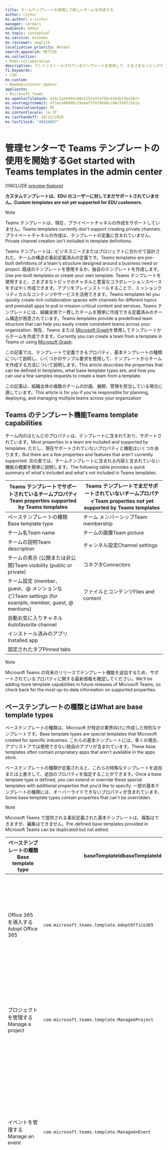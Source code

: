 ```yaml
---
title: チームテンプレートを使用して新しいチームを作成する
author: cichur
ms.author: v-cichur
manager: serdars
audience: Admin
ms.topic: conceptual
ms.service: msteams
ms.reviewer: aaglick
localization_priority: Normal
search.appverid: MET150
ms.collection:
- M365-collaboration
description: プレインストールされているテンプレートを使用して、さまざまなトピックのチャネルでコラボレーションスペースを作成するために Teams テンプレートを使用する方法について説明します。
f1.keywords:
- CSH
ms.custom:
- NewAdminCenter_Update
appliesto:
- Microsoft Teams
ms.openlocfilehash: 618c1a2949dc00e1257e3fef56c41b3bf2be567c
ms.sourcegitcommit: df1eca90090c29eaaf7fd79bd8cc84c556f12b1e
ms.translationtype: MT
ms.contentlocale: ja-JP
ms.lasthandoff: 10/12/2020
ms.locfileid: "48424657"
---
```

# <a name="get-started-with-teams-templates-in-the-admin-center"></a><span data-ttu-id="d8962-103">管理センターで Teams テンプレートの使用を開始する</span><span class="sxs-lookup"><span data-stu-id="d8962-103">Get started with Teams templates in the admin center</span></span>

[!INCLUDE [preview-feature](includes/preview-feature.md)]

<span data-ttu-id="d8962-104">**カスタムテンプレートは、EDU のユーザーに対してまだサポートされていません。**</span><span class="sxs-lookup"><span data-stu-id="d8962-104">**Custom templates are not yet supported for EDU customers.**</span></span>

> [!NOTE]
> <span data-ttu-id="d8962-105">Teams テンプレートは、現在、プライベートチャネルの作成をサポートしていません。</span><span class="sxs-lookup"><span data-stu-id="d8962-105">Teams templates currently don't support creating private channels.</span></span> <span data-ttu-id="d8962-106">プライベートチャネルの作成は、テンプレートの定義に含まれていません。</span><span class="sxs-lookup"><span data-stu-id="d8962-106">Private channel creation isn't included in template definitions.</span></span>

<span data-ttu-id="d8962-107">Teams テンプレートは、ビジネスニーズまたはプロジェクトに合わせて設計された、チームの構造の事前定義済みの定義です。</span><span class="sxs-lookup"><span data-stu-id="d8962-107">Teams templates are pre-built definitions of a team's structure designed around a business need or project.</span></span> <span data-ttu-id="d8962-108">既成のテンプレートを使用するか、独自のテンプレートを作成します。</span><span class="sxs-lookup"><span data-stu-id="d8962-108">Use pre-built templates or create your own template.</span></span> <span data-ttu-id="d8962-109">Teams テンプレートを使用すると、さまざまなトピックのチャネルと豊富なコラボレーションスペースをすばやく作成できます。アプリをプレインストールすることで、ミッションクリティカルなコンテンツやサービスを活用できます。</span><span class="sxs-lookup"><span data-stu-id="d8962-109">Teams templates let you quickly create rich collaboration spaces with channels for different topics and preinstall apps to pull in mission-critical content and services.</span></span> <span data-ttu-id="d8962-110">Teams テンプレートには、組織全体で一貫したチームを簡単に作成できる定義済みのチーム構造が用意されています。</span><span class="sxs-lookup"><span data-stu-id="d8962-110">Teams templates provide a predefined team structure that can help you easily create consistent teams across your organization.</span></span> <span data-ttu-id="d8962-111">現在、Teams または [Microsoft Graph](get-started-with-teams-templates.md)を使用してテンプレートからチームを作成できます。</span><span class="sxs-lookup"><span data-stu-id="d8962-111">Currently you can create a team from a template in Teams or using [Microsoft Graph](get-started-with-teams-templates.md).</span></span>

<span data-ttu-id="d8962-112">この記事では、テンプレートで定義できるプロパティ、基本テンプレートの種類について説明し、いくつかのサンプル要求を使用して、テンプレートからチームを作成する方法について説明します。</span><span class="sxs-lookup"><span data-stu-id="d8962-112">This article describes the properties that can be defined in templates, what base template types are, and how you can use a few samples requests to create a team from a template.</span></span>

<span data-ttu-id="d8962-113">この記事は、組織全体の複数のチームの計画、展開、管理を担当している場合に適しています。</span><span class="sxs-lookup"><span data-stu-id="d8962-113">This article is for you if you're responsible for planning, deploying, and managing multiple teams across your organization</span></span>

## <a name="teams-template-capabilities"></a><span data-ttu-id="d8962-114">Teams のテンプレート機能</span><span class="sxs-lookup"><span data-stu-id="d8962-114">Teams template capabilities</span></span>

<span data-ttu-id="d8962-115">チーム内のほとんどのプロパティは、テンプレートに含まれており、サポートされています。</span><span class="sxs-lookup"><span data-stu-id="d8962-115">Most properties in a team are included and supported by templates.</span></span> <span data-ttu-id="d8962-116">ただし、現在サポートされていないプロパティと機能はいくつかあります。</span><span class="sxs-lookup"><span data-stu-id="d8962-116">But there are a few properties and features that aren't currently supported.</span></span> <span data-ttu-id="d8962-117">次の表では、チームテンプレートに含まれる内容と含まれていない機能の概要を簡単に説明します。</span><span class="sxs-lookup"><span data-stu-id="d8962-117">The following table provides a quick summary of what's included and what's not included in Teams templates.</span></span>

| <span data-ttu-id="d8962-118">**Teams テンプレートでサポートされているチームプロパティ**</span><span class="sxs-lookup"><span data-stu-id="d8962-118">**Team properties supported by Teams templates**</span></span> | <span data-ttu-id="d8962-119">**Teams テンプレートでまだサポートされていないチームプロパティ**</span><span class="sxs-lookup"><span data-stu-id="d8962-119">**Team properties not yet supported by Teams templates**</span></span> |
| ------------------------------------------------ | -------------------------------------------------------- |
| <span data-ttu-id="d8962-120">ベーステンプレートの種類</span><span class="sxs-lookup"><span data-stu-id="d8962-120">Base template type</span></span> | <span data-ttu-id="d8962-121">チーム メンバーシップ</span><span class="sxs-lookup"><span data-stu-id="d8962-121">Team membership</span></span> |
| <span data-ttu-id="d8962-122">チーム名</span><span class="sxs-lookup"><span data-stu-id="d8962-122">Team name</span></span> | <span data-ttu-id="d8962-123">チームの画像</span><span class="sxs-lookup"><span data-stu-id="d8962-123">Team picture</span></span> |
| <span data-ttu-id="d8962-124">チームの説明</span><span class="sxs-lookup"><span data-stu-id="d8962-124">Team description</span></span> | <span data-ttu-id="d8962-125">チャンネル設定</span><span class="sxs-lookup"><span data-stu-id="d8962-125">Channel settings</span></span> |
| <span data-ttu-id="d8962-126">チームの表示 (公開または非公開)</span><span class="sxs-lookup"><span data-stu-id="d8962-126">Team visibility (public or private)</span></span> | <span data-ttu-id="d8962-127">コネクタ</span><span class="sxs-lookup"><span data-stu-id="d8962-127">Connectors</span></span> |
| <span data-ttu-id="d8962-128">チーム設定 (member、guest、@ メンションなど)</span><span class="sxs-lookup"><span data-stu-id="d8962-128">Team settings (for example, member, guest, @ mentions)</span></span> | <span data-ttu-id="d8962-129">ファイルとコンテンツ</span><span class="sxs-lookup"><span data-stu-id="d8962-129">Files and content</span></span> |
| <span data-ttu-id="d8962-130">自動お気に入りチャネル</span><span class="sxs-lookup"><span data-stu-id="d8962-130">Autofavorite channel</span></span> | |
| <span data-ttu-id="d8962-131">インストール済みのアプリ</span><span class="sxs-lookup"><span data-stu-id="d8962-131">Installed app</span></span> | |
| <span data-ttu-id="d8962-132">固定されたタブ</span><span class="sxs-lookup"><span data-stu-id="d8962-132">Pinned tabs</span></span> | |

> [!NOTE]
> <span data-ttu-id="d8962-133">Microsoft Teams の将来のリリースでテンプレート機能を追加するため、サポートされているプロパティに関する最新情報を確認してください。</span><span class="sxs-lookup"><span data-stu-id="d8962-133">We'll be adding more template capabilities in future releases of Microsoft Teams, so check back for the most up-to-date information on supported properties.</span></span>

## <a name="what-are-base-template-types"></a><span data-ttu-id="d8962-134">ベーステンプレートの種類とは</span><span class="sxs-lookup"><span data-stu-id="d8962-134">What are base template types</span></span>

<span data-ttu-id="d8962-135">ベーステンプレートの種類は、Microsoft が特定の業界向けに作成した特別なテンプレートです。</span><span class="sxs-lookup"><span data-stu-id="d8962-135">Base template types are special templates that Microsoft created for specific industries.</span></span> <span data-ttu-id="d8962-136">これらの基本テンプレートには、多くの場合、アプリストアでは使用できない独自のアプリが含まれています。</span><span class="sxs-lookup"><span data-stu-id="d8962-136">These base templates often contain proprietary apps that aren't available in the apps store.</span></span>

<span data-ttu-id="d8962-137">ベーステンプレートの種類が定義されると、これらの特殊なテンプレートを追加または上書きして、追加のプロパティを指定することができます。</span><span class="sxs-lookup"><span data-stu-id="d8962-137">Once a base template type is defined, you can extend or override these special templates with additional properties that you'd like to specify.</span></span> <span data-ttu-id="d8962-138">一部の基本テンプレートの種類には、オーバーライドできないプロパティが含まれています。</span><span class="sxs-lookup"><span data-stu-id="d8962-138">Some base template types contain properties that can't be overridden.</span></span>

> [!NOTE]
> <span data-ttu-id="d8962-139">Microsoft Teams で提供される事前定義された基本テンプレートは、複製はできますが、編集はできません。</span><span class="sxs-lookup"><span data-stu-id="d8962-139">Pre-defined base templates provided in Microsoft Teams can be duplicated but not edited.</span></span>

| <span data-ttu-id="d8962-140">ベーステンプレートの種類</span><span class="sxs-lookup"><span data-stu-id="d8962-140">Base template type</span></span> | <span data-ttu-id="d8962-141">baseTemplateId</span><span class="sxs-lookup"><span data-stu-id="d8962-141">baseTemplateId</span></span> | <span data-ttu-id="d8962-142">この基本テンプレートに含まれるプロパティ</span><span class="sxs-lookup"><span data-stu-id="d8962-142">Properties that come with this base template</span></span> |
| ------------------ |----|----------------------------------------------------- |
| <span data-ttu-id="d8962-143">Office 365 を導入する</span><span class="sxs-lookup"><span data-stu-id="d8962-143">Adopt Office 365</span></span> |`com.microsoft.teams.template.AdoptOffice365`|  <span data-ttu-id="d8962-144">チャネル</span><span class="sxs-lookup"><span data-stu-id="d8962-144">Channels:</span></span> <ul><li><span data-ttu-id="d8962-145">一般</span><span class="sxs-lookup"><span data-stu-id="d8962-145">General</span></span></li> <li><span data-ttu-id="d8962-146">お知らせ</span><span class="sxs-lookup"><span data-stu-id="d8962-146">Announcements</span></span></li> <li><span data-ttu-id="d8962-147">チャンピオンのコーナー</span><span class="sxs-lookup"><span data-stu-id="d8962-147">Champions corner</span></span></li> <li><span data-ttu-id="d8962-148">チームフォーム</span><span class="sxs-lookup"><span data-stu-id="d8962-148">Team forms</span></span></li></ul> <span data-ttu-id="d8962-149">アプリ</span><span class="sxs-lookup"><span data-stu-id="d8962-149">Apps:</span></span> <ul><li><span data-ttu-id="d8962-150">ウィキ</span><span class="sxs-lookup"><span data-stu-id="d8962-150">Wiki</span></span></li>  <li><span data-ttu-id="d8962-151">カレンダー</span><span class="sxs-lookup"><span data-stu-id="d8962-151">Calendar</span></span></li> |
| <span data-ttu-id="d8962-152">プロジェクトを管理する</span><span class="sxs-lookup"><span data-stu-id="d8962-152">Manage a project</span></span> |`com.microsoft.teams.template.ManageAProject`| <span data-ttu-id="d8962-153">チャネル</span><span class="sxs-lookup"><span data-stu-id="d8962-153">Channels:</span></span> <ul><li><span data-ttu-id="d8962-154">一般</span><span class="sxs-lookup"><span data-stu-id="d8962-154">General</span></span></li> <li><span data-ttu-id="d8962-155">お知らせ</span><span class="sxs-lookup"><span data-stu-id="d8962-155">Announcements</span></span></li> <li><span data-ttu-id="d8962-156">参照</span><span class="sxs-lookup"><span data-stu-id="d8962-156">Resources</span></span></li> <li><span data-ttu-id="d8962-157">計画</span><span class="sxs-lookup"><span data-stu-id="d8962-157">Planning</span></span></li></ul> <span data-ttu-id="d8962-158">アプリ</span><span class="sxs-lookup"><span data-stu-id="d8962-158">Apps:</span></span><ul><li><span data-ttu-id="d8962-159">ウィキ</span><span class="sxs-lookup"><span data-stu-id="d8962-159">Wiki</span></span></li><li><span data-ttu-id="d8962-160">OneNote</span><span class="sxs-lookup"><span data-stu-id="d8962-160">OneNote</span></span></li></ul> |
| <span data-ttu-id="d8962-161">イベントを管理する</span><span class="sxs-lookup"><span data-stu-id="d8962-161">Manage an event</span></span>|`com.microsoft.teams.template.ManageAnEvent` | <span data-ttu-id="d8962-162">チャネル</span><span class="sxs-lookup"><span data-stu-id="d8962-162">Channels:</span></span> <ul><li><span data-ttu-id="d8962-163">一般</span><span class="sxs-lookup"><span data-stu-id="d8962-163">General</span></span></li> <li><span data-ttu-id="d8962-164">お知らせ</span><span class="sxs-lookup"><span data-stu-id="d8962-164">Announcements</span></span></li> <li><span data-ttu-id="d8962-165">予算</span><span class="sxs-lookup"><span data-stu-id="d8962-165">Budget</span></span></li> <li><span data-ttu-id="d8962-166">コンテンツ</span><span class="sxs-lookup"><span data-stu-id="d8962-166">Content</span></span></li><li><span data-ttu-id="d8962-167">物流</span><span class="sxs-lookup"><span data-stu-id="d8962-167">Logistics</span></span></li> <li><span data-ttu-id="d8962-168">計画</span><span class="sxs-lookup"><span data-stu-id="d8962-168">Planning</span></span></li> <li> <span data-ttu-id="d8962-169">マーケティングと PR</span><span class="sxs-lookup"><span data-stu-id="d8962-169">Marketing and PR</span></span></li></ul> <span data-ttu-id="d8962-170">アプリ</span><span class="sxs-lookup"><span data-stu-id="d8962-170">Apps:</span></span><ul><li><span data-ttu-id="d8962-171">ウィキ</span><span class="sxs-lookup"><span data-stu-id="d8962-171">Wiki</span></span></li><li><span data-ttu-id="d8962-172">当</span><span class="sxs-lookup"><span data-stu-id="d8962-172">Website</span></span></li> <li><span data-ttu-id="d8962-173">YouTube</span><span class="sxs-lookup"><span data-stu-id="d8962-173">YouTube</span></span></li> <li><span data-ttu-id="d8962-174">プランナー</span><span class="sxs-lookup"><span data-stu-id="d8962-174">Planner</span></span></li> <li><span data-ttu-id="d8962-175">OneNote</span><span class="sxs-lookup"><span data-stu-id="d8962-175">OneNote</span></span></li></ul> |
|<span data-ttu-id="d8962-176">オンボード従業員</span><span class="sxs-lookup"><span data-stu-id="d8962-176">Onboard employees</span></span>|`com.microsoft.teams.template.OnboardEmployees` | <span data-ttu-id="d8962-177">チャネル</span><span class="sxs-lookup"><span data-stu-id="d8962-177">Channels:</span></span> <ul><li><span data-ttu-id="d8962-178">一般</span><span class="sxs-lookup"><span data-stu-id="d8962-178">General</span></span></li> <li><span data-ttu-id="d8962-179">お知らせ</span><span class="sxs-lookup"><span data-stu-id="d8962-179">Announcements</span></span></li> <li><span data-ttu-id="d8962-180">従業員チャット</span><span class="sxs-lookup"><span data-stu-id="d8962-180">Employee chat</span></span></li> <li><span data-ttu-id="d8962-181">トレーニング</span><span class="sxs-lookup"><span data-stu-id="d8962-181">Training</span></span></li></ul><span data-ttu-id="d8962-182">アプリ</span><span class="sxs-lookup"><span data-stu-id="d8962-182">Apps:</span></span><ul><li><span data-ttu-id="d8962-183">ウィキ</span><span class="sxs-lookup"><span data-stu-id="d8962-183">Wiki</span></span></li><li><span data-ttu-id="d8962-184">お気に入り</span><span class="sxs-lookup"><span data-stu-id="d8962-184">Communities</span></span></li></ul>|
|<span data-ttu-id="d8962-185">ヘルプデスクを整理する</span><span class="sxs-lookup"><span data-stu-id="d8962-185">Organize help desk</span></span>| `com.microsoft.teams.template.OrganizeHelpDesk`|<span data-ttu-id="d8962-186">チャネル</span><span class="sxs-lookup"><span data-stu-id="d8962-186">Channels:</span></span><ul><li><span data-ttu-id="d8962-187">一般</span><span class="sxs-lookup"><span data-stu-id="d8962-187">General</span></span></li><li><span data-ttu-id="d8962-188">お知らせ</span><span class="sxs-lookup"><span data-stu-id="d8962-188">Announcements</span></span></li><li><span data-ttu-id="d8962-189">FAQ</span><span class="sxs-lookup"><span data-stu-id="d8962-189">FAQ</span></span></li></ul><span data-ttu-id="d8962-190">アプリ</span><span class="sxs-lookup"><span data-stu-id="d8962-190">Apps:</span></span><ul><li><span data-ttu-id="d8962-191">ウィキ</span><span class="sxs-lookup"><span data-stu-id="d8962-191">Wiki</span></span></li><li><span data-ttu-id="d8962-192">OneNote</span><span class="sxs-lookup"><span data-stu-id="d8962-192">OneNote</span></span></li></ul> |
| <span data-ttu-id="d8962-193">治療での共同作業</span><span class="sxs-lookup"><span data-stu-id="d8962-193">Collaborate on patient care</span></span>| `healthcareWard `| <span data-ttu-id="d8962-194">チャネル</span><span class="sxs-lookup"><span data-stu-id="d8962-194">Channels:</span></span><ul><li><span data-ttu-id="d8962-195">一般</span><span class="sxs-lookup"><span data-stu-id="d8962-195">General</span></span></li><li><span data-ttu-id="d8962-196">お知らせ</span><span class="sxs-lookup"><span data-stu-id="d8962-196">Announcements</span></span></li><li><span data-ttu-id="d8962-197">Huddles</span><span class="sxs-lookup"><span data-stu-id="d8962-197">Huddles</span></span></li><li><span data-ttu-id="d8962-198">切り下げ</span><span class="sxs-lookup"><span data-stu-id="d8962-198">Rounds</span></span></li><li><span data-ttu-id="d8962-199">割り当てる</span><span class="sxs-lookup"><span data-stu-id="d8962-199">Staffing</span></span></li><li><span data-ttu-id="d8962-200">トレーニング</span><span class="sxs-lookup"><span data-stu-id="d8962-200">Training</span></span></li></ul> <span data-ttu-id="d8962-201">アプリ</span><span class="sxs-lookup"><span data-stu-id="d8962-201">Apps:</span></span> <ul><li><span data-ttu-id="d8962-202">ウィキ</span><span class="sxs-lookup"><span data-stu-id="d8962-202">Wiki</span></span></li>|
| <span data-ttu-id="d8962-203">グローバルな危機またはイベントでの共同作業</span><span class="sxs-lookup"><span data-stu-id="d8962-203">Collaborate on global crisis or event</span></span> |`com.microsoft.teams.template.CollaborateOnAGlobalCrisisOrEvent`| <span data-ttu-id="d8962-204">チャネル</span><span class="sxs-lookup"><span data-stu-id="d8962-204">Channels:</span></span> <ul><li><span data-ttu-id="d8962-205">一般</span><span class="sxs-lookup"><span data-stu-id="d8962-205">General</span></span><li><span data-ttu-id="d8962-206">お知らせ</span><span class="sxs-lookup"><span data-stu-id="d8962-206">Announcements</span></span></li><li><span data-ttu-id="d8962-207">世界中のニュース</span><span class="sxs-lookup"><span data-stu-id="d8962-207">World news</span></span></li><li><span data-ttu-id="d8962-208">ビジネス継続性</span><span class="sxs-lookup"><span data-stu-id="d8962-208">Business continuity</span></span></li><li><span data-ttu-id="d8962-209">リモート作業</span><span class="sxs-lookup"><span data-stu-id="d8962-209">Remote working</span></span></li><li><span data-ttu-id="d8962-210">内部通信</span><span class="sxs-lookup"><span data-stu-id="d8962-210">Internal comms</span></span></li><li><span data-ttu-id="d8962-211">外部通信</span><span class="sxs-lookup"><span data-stu-id="d8962-211">External comms</span></span></li><li><span data-ttu-id="d8962-212">顧客の苦情</span><span class="sxs-lookup"><span data-stu-id="d8962-212">Customer complaints</span></span></li><li><span data-ttu-id="d8962-213">称賛</span><span class="sxs-lookup"><span data-stu-id="d8962-213">Kudos</span></span></li><li><span data-ttu-id="d8962-214">エグゼクティブ更新プログラム</span><span class="sxs-lookup"><span data-stu-id="d8962-214">Executive update</span></span></li></ul><span data-ttu-id="d8962-215">アプリ</span><span class="sxs-lookup"><span data-stu-id="d8962-215">Apps:</span></span> <ul><li><span data-ttu-id="d8962-216">称賛</span><span class="sxs-lookup"><span data-stu-id="d8962-216">Praise</span></span></li><li><span data-ttu-id="d8962-217">ウィキ</span><span class="sxs-lookup"><span data-stu-id="d8962-217">Wiki</span></span></li><li><span data-ttu-id="d8962-218">当</span><span class="sxs-lookup"><span data-stu-id="d8962-218">Website</span></span></li></ul>|
|<span data-ttu-id="d8962-219">銀行支店内での共同作業</span><span class="sxs-lookup"><span data-stu-id="d8962-219">Collaborate within a bank branch</span></span>| `com.microsoft.teams.template.CollaborateWithinABankBranch `|<span data-ttu-id="d8962-220">チャネル</span><span class="sxs-lookup"><span data-stu-id="d8962-220">Channels:</span></span> <ul><li><span data-ttu-id="d8962-221">一般</span><span class="sxs-lookup"><span data-stu-id="d8962-221">General</span></span><li><span data-ttu-id="d8962-222">お知らせ</span><span class="sxs-lookup"><span data-stu-id="d8962-222">Announcements</span></span></li><li><span data-ttu-id="d8962-223">Huddles</span><span class="sxs-lookup"><span data-stu-id="d8962-223">Huddles</span></span></li><li><span data-ttu-id="d8962-224">顧客の会議</span><span class="sxs-lookup"><span data-stu-id="d8962-224">Customer meetings</span></span></li><li><span data-ttu-id="d8962-225">コーチング</span><span class="sxs-lookup"><span data-stu-id="d8962-225">Coaching</span></span></li><li><span data-ttu-id="d8962-226">スキルの開発</span><span class="sxs-lookup"><span data-stu-id="d8962-226">Skills development</span></span></li><li><span data-ttu-id="d8962-227">ローン処理</span><span class="sxs-lookup"><span data-stu-id="d8962-227">Loan processing</span></span></li><li><span data-ttu-id="d8962-228">顧客の苦情</span><span class="sxs-lookup"><span data-stu-id="d8962-228">Customer complaints</span></span></li><li><span data-ttu-id="d8962-229">称賛</span><span class="sxs-lookup"><span data-stu-id="d8962-229">Kudos</span></span></li><li><span data-ttu-id="d8962-230">楽しい機能</span><span class="sxs-lookup"><span data-stu-id="d8962-230">Fun stuff</span></span></li><li><span data-ttu-id="d8962-231">コンプライアンス</span><span class="sxs-lookup"><span data-stu-id="d8962-231">Compliance</span></span></li></ul>|
|<span data-ttu-id="d8962-232">インシデント応答の調整</span><span class="sxs-lookup"><span data-stu-id="d8962-232">Coordinate incident response</span></span>| `com.microsoft.teams.template.CoordinateIncidentResponse`|<span data-ttu-id="d8962-233">チャネル</span><span class="sxs-lookup"><span data-stu-id="d8962-233">Channels:</span></span> <ul><li><span data-ttu-id="d8962-234">一般</span><span class="sxs-lookup"><span data-stu-id="d8962-234">General</span></span><li><span data-ttu-id="d8962-235">お知らせ</span><span class="sxs-lookup"><span data-stu-id="d8962-235">Announcements</span></span></li><li><span data-ttu-id="d8962-236">物流</span><span class="sxs-lookup"><span data-stu-id="d8962-236">Logistics</span></span></li><li><span data-ttu-id="d8962-237">計画</span><span class="sxs-lookup"><span data-stu-id="d8962-237">Planning</span></span></li><li><span data-ttu-id="d8962-238">Recovery</span><span class="sxs-lookup"><span data-stu-id="d8962-238">Recovery</span></span></li><li><span data-ttu-id="d8962-239">度</span><span class="sxs-lookup"><span data-stu-id="d8962-239">Urgent</span></span></li></ul> <span data-ttu-id="d8962-240">アプリ</span><span class="sxs-lookup"><span data-stu-id="d8962-240">Apps:</span></span> <ul><li><span data-ttu-id="d8962-241">ウィキ</span><span class="sxs-lookup"><span data-stu-id="d8962-241">Wiki</span></span></li><li><span data-ttu-id="d8962-242">Excel</span><span class="sxs-lookup"><span data-stu-id="d8962-242">Excel</span></span></li><li><span data-ttu-id="d8962-243">OneNote</span><span class="sxs-lookup"><span data-stu-id="d8962-243">OneNote</span></span></li><li><span data-ttu-id="d8962-244">SharePoint</span><span class="sxs-lookup"><span data-stu-id="d8962-244">SharePoint</span></span></li><li><span data-ttu-id="d8962-245">プランナー</span><span class="sxs-lookup"><span data-stu-id="d8962-245">Planner</span></span></li></ul>|
|<span data-ttu-id="d8962-246">病院</span><span class="sxs-lookup"><span data-stu-id="d8962-246">Hospital</span></span>| <span data-ttu-id="d8962-247">`healthcareHospita`プレーン</span><span class="sxs-lookup"><span data-stu-id="d8962-247">`healthcareHospita`l</span></span> |<span data-ttu-id="d8962-248">チャネル</span><span class="sxs-lookup"><span data-stu-id="d8962-248">Channels:</span></span> <ul><li><span data-ttu-id="d8962-249">一般</span><span class="sxs-lookup"><span data-stu-id="d8962-249">General</span></span><li><span data-ttu-id="d8962-250">お知らせ</span><span class="sxs-lookup"><span data-stu-id="d8962-250">Announcements</span></span></li><li><span data-ttu-id="d8962-251">コンプライアンス</span><span class="sxs-lookup"><span data-stu-id="d8962-251">Compliance</span></span></li><li><span data-ttu-id="d8962-252">Custodial</span><span class="sxs-lookup"><span data-stu-id="d8962-252">Custodial</span></span></li><li><span data-ttu-id="d8962-253">人事</span><span class="sxs-lookup"><span data-stu-id="d8962-253">Human resources</span></span></li><li><span data-ttu-id="d8962-254">薬</span><span class="sxs-lookup"><span data-stu-id="d8962-254">Pharmacy</span></span></li></ul> <span data-ttu-id="d8962-255">アプリ</span><span class="sxs-lookup"><span data-stu-id="d8962-255">Apps:</span></span> <ul><li><span data-ttu-id="d8962-256">ウィキ</span><span class="sxs-lookup"><span data-stu-id="d8962-256">Wiki</span></span></li></ul>|
|<span data-ttu-id="d8962-257">ストアを整理する</span><span class="sxs-lookup"><span data-stu-id="d8962-257">Organize a store</span></span>| `retailStore` |<span data-ttu-id="d8962-258">チャネル</span><span class="sxs-lookup"><span data-stu-id="d8962-258">Channels:</span></span> <ul><li><span data-ttu-id="d8962-259">一般</span><span class="sxs-lookup"><span data-stu-id="d8962-259">General</span></span><li><span data-ttu-id="d8962-260">シフトハンド</span><span class="sxs-lookup"><span data-stu-id="d8962-260">Shift handoff</span></span></li><li><span data-ttu-id="d8962-261">意欲</span><span class="sxs-lookup"><span data-stu-id="d8962-261">Learning</span></span></li></ul> <span data-ttu-id="d8962-262">アプリ</span><span class="sxs-lookup"><span data-stu-id="d8962-262">Apps:</span></span> <ul><li><span data-ttu-id="d8962-263">ウィキ</span><span class="sxs-lookup"><span data-stu-id="d8962-263">Wiki</span></span></li></ul>|
|<span data-ttu-id="d8962-264">品質と安全性</span><span class="sxs-lookup"><span data-stu-id="d8962-264">Quality and safety</span></span> |`com.microsoft.teams.template.QualitySafety`|<span data-ttu-id="d8962-265">チャネル</span><span class="sxs-lookup"><span data-stu-id="d8962-265">Channels:</span></span> <ul><li><span data-ttu-id="d8962-266">一般</span><span class="sxs-lookup"><span data-stu-id="d8962-266">General</span></span><li><span data-ttu-id="d8962-267">お知らせ</span><span class="sxs-lookup"><span data-stu-id="d8962-267">Announcements</span></span></li><li><span data-ttu-id="d8962-268">行1</span><span class="sxs-lookup"><span data-stu-id="d8962-268">Line 1</span></span></li><li><span data-ttu-id="d8962-269">2行目</span><span class="sxs-lookup"><span data-stu-id="d8962-269">Line 2</span></span></li><li><span data-ttu-id="d8962-270">行3</span><span class="sxs-lookup"><span data-stu-id="d8962-270">Line 3</span></span></li><li><span data-ttu-id="d8962-271">安全</span><span class="sxs-lookup"><span data-stu-id="d8962-271">Safety</span></span></li><li><span data-ttu-id="d8962-272">トレーニング</span><span class="sxs-lookup"><span data-stu-id="d8962-272">Training</span></span></li><li><span data-ttu-id="d8962-273">メンテナンス</span><span class="sxs-lookup"><span data-stu-id="d8962-273">Maintenance</span></span></li><li><span data-ttu-id="d8962-274">楽しい機能</span><span class="sxs-lookup"><span data-stu-id="d8962-274">Fun stuff</span></span></li></ul> <span data-ttu-id="d8962-275">アプリ</span><span class="sxs-lookup"><span data-stu-id="d8962-275">Apps:</span></span> <ul><li><span data-ttu-id="d8962-276">ウィキ</span><span class="sxs-lookup"><span data-stu-id="d8962-276">Wiki</span></span></li></ul>|
|<span data-ttu-id="d8962-277">小売課長のコラボレーション</span><span class="sxs-lookup"><span data-stu-id="d8962-277">Retail - manager collaboration</span></span>| `retailManagerCollaboration` |<span data-ttu-id="d8962-278">チャネル</span><span class="sxs-lookup"><span data-stu-id="d8962-278">Channels:</span></span> <ul><li><span data-ttu-id="d8962-279">一般</span><span class="sxs-lookup"><span data-stu-id="d8962-279">General</span></span><li><span data-ttu-id="d8962-280">操作</span><span class="sxs-lookup"><span data-stu-id="d8962-280">Operations</span></span></li><li><span data-ttu-id="d8962-281">意欲</span><span class="sxs-lookup"><span data-stu-id="d8962-281">Learning</span></span></li></ul> <span data-ttu-id="d8962-282">アプリ</span><span class="sxs-lookup"><span data-stu-id="d8962-282">Apps:</span></span> <ul><li><span data-ttu-id="d8962-283">ウィキ</span><span class="sxs-lookup"><span data-stu-id="d8962-283">Wiki</span></span></li></ul>|
||||

<span data-ttu-id="d8962-284">テンプレートカテゴリの詳細については、次のカテゴリを参照してください。</span><span class="sxs-lookup"><span data-stu-id="d8962-284">For more information about the template categories, see the following categories:</span></span>

- [<span data-ttu-id="d8962-285">財務テンプレート</span><span class="sxs-lookup"><span data-stu-id="d8962-285">Financial templates</span></span>](financial-teams-templates-in-the-admin-console.md)
- [<span data-ttu-id="d8962-286">一般的なテンプレート</span><span class="sxs-lookup"><span data-stu-id="d8962-286">General templates</span></span>](general-teams-templates-in-the-admin-console.md)
- [<span data-ttu-id="d8962-287">行政機関向けテンプレート</span><span class="sxs-lookup"><span data-stu-id="d8962-287">Government templates</span></span>](government-teams-templates-in-the-admin-console.md)
- [<span data-ttu-id="d8962-288">医療用テンプレート</span><span class="sxs-lookup"><span data-stu-id="d8962-288">Healthcare templates</span></span>](expand-teams-across-your-org/healthcare/healthcare-templates-admin-console.md)
- [<span data-ttu-id="d8962-289">製造テンプレート</span><span class="sxs-lookup"><span data-stu-id="d8962-289">Manufacturing templates</span></span>](manufacturing-teams-templates-in-the-admin-console.md)
- [<span data-ttu-id="d8962-290">小売用テンプレート</span><span class="sxs-lookup"><span data-stu-id="d8962-290">Retail templates</span></span>](retail-teams-templates-in-the-admin-console.md)

## <a name="template-size-limits"></a><span data-ttu-id="d8962-291">テンプレートサイズの制限</span><span class="sxs-lookup"><span data-stu-id="d8962-291">Template size limits</span></span>

<span data-ttu-id="d8962-292">テンプレートは、特定の数のチャネル、タブ、アプリに制限されます。</span><span class="sxs-lookup"><span data-stu-id="d8962-292">Templates are limited to a specific number of channels, tabs, and apps.</span></span>

 > [!Note]
 > <span data-ttu-id="d8962-293">テンプレートから作成された後で、チームにチャネル、タブ、アプリを追加することができます。</span><span class="sxs-lookup"><span data-stu-id="d8962-293">You can add more channels, tabs, and apps to the team after it's been created from a template.</span></span>

|<span data-ttu-id="d8962-294">機能</span><span class="sxs-lookup"><span data-stu-id="d8962-294">Feature</span></span> | <span data-ttu-id="d8962-295">抑制</span><span class="sxs-lookup"><span data-stu-id="d8962-295">Limit</span></span>|
|-|-|
|<span data-ttu-id="d8962-296">テンプレートあたりのチャネル数</span><span class="sxs-lookup"><span data-stu-id="d8962-296">Channels per template</span></span> | <span data-ttu-id="d8962-297">マート</span><span class="sxs-lookup"><span data-stu-id="d8962-297">15</span></span> |
|<span data-ttu-id="d8962-298">テンプレートのチャネルごとのタブ</span><span class="sxs-lookup"><span data-stu-id="d8962-298">Tabs per channel in a template</span></span> | <span data-ttu-id="d8962-299">超える</span><span class="sxs-lookup"><span data-stu-id="d8962-299">20</span></span> |
|<span data-ttu-id="d8962-300">テンプレートあたりのアプリ数</span><span class="sxs-lookup"><span data-stu-id="d8962-300">Apps per template</span></span> | <span data-ttu-id="d8962-301">50</span><span class="sxs-lookup"><span data-stu-id="d8962-301">50</span></span>|
|||

<span data-ttu-id="d8962-302">詳細については [、「Teams の制限と仕様](limits-specifications-teams.md) 」を参照してください。</span><span class="sxs-lookup"><span data-stu-id="d8962-302">See [Limits and specifications of Teams](limits-specifications-teams.md) for more information.</span></span>

## <a name="related-topics"></a><span data-ttu-id="d8962-303">関連トピック</span><span class="sxs-lookup"><span data-stu-id="d8962-303">Related topics</span></span>

- [<span data-ttu-id="d8962-304">カスタムチームテンプレートを作成する</span><span class="sxs-lookup"><span data-stu-id="d8962-304">Create a custom team template</span></span>](create-a-team-template.md)
- [<span data-ttu-id="d8962-305">既存のチームテンプレートからチームテンプレートを作成する</span><span class="sxs-lookup"><span data-stu-id="d8962-305">Create a team template from an existing team template</span></span>](create-template-from-existing-template.md)
- [<span data-ttu-id="d8962-306">既存のチームからテンプレートを作成する</span><span class="sxs-lookup"><span data-stu-id="d8962-306">Create a template from an existing team</span></span>](create-template-from-existing-team.md)
